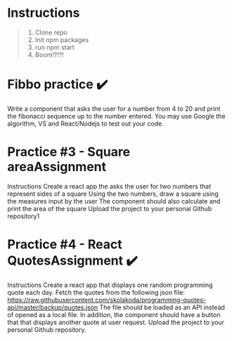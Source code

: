 # Instructions
> 1. Clone repo
> 2. Init npm packages
> 3. run npm start
> 4. Boom!?!?!
> 
# Fibbo practice ✔️
Write a component that asks the user for a number from 4 to 20 and print the fibonacci sequence up to the number entered. You may use Google the algorithm, VS and React/Nodejs to test out your code.
# Practice #3 - Square areaAssignment
Instructions
Create a react app the asks the user for two numbers that represent sides of a square
Using the two numbers, draw a square using the measures input by the user
The component should also calculate and print the area of the square
Upload the project to your personal Github repository1

# Practice #4 - React QuotesAssignment ✔️
Instructions
Create a react app that displays one random programming quote each day.
Fetch the quotes from the following json file: https://raw.githubusercontent.com/skolakoda/programming-quotes-api/master/backup/quotes.json
The file should be loaded as an API instead of opened as a local file.
In addition, the component should have a button that that displays another quote at user request.
Upload the project to your personal Github repository.
